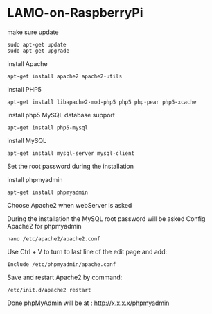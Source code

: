 # LAMO-on-RaspberryPi

make sure update

    sudo apt-get update
    sudo apt-get upgrade
install Apache

    apt-get install apache2 apache2-utils
install PHP5

    apt-get install libapache2-mod-php5 php5 php-pear php5-xcache
install php5 MySQL database support

    apt-get install php5-mysql
install MySQL

    apt-get install mysql-server mysql-client
Set the root password during the installation

install phpmyadmin

    apt-get install phpmyadmin
Choose Apache2 when webServer is asked

During the installation the MySQL root password will be asked
Config Apache2 for phpmyadmin

    nano /etc/apache2/apache2.conf
Use Ctrl + V to turn to last line of the edit page and add:

    Include /etc/phpmyadmin/apache.conf
Save and restart Apache2 by command:

    /etc/init.d/apache2 restart
Done phpMyAdmin will be at : http://x.x.x.x/phpmyadmin
